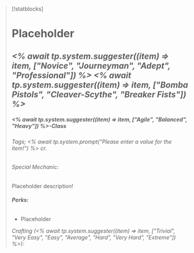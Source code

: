 >[!statblocks]
>
> # Placeholder 
> ## *<% await tp.system.suggester((item) => item, ["Novice", "Journeyman", "Adept", "Professional"]) %> <% await tp.system.suggester((item) => item, ["Bomba Pistols", "Cleaver-Scythe", "Breaker Fists"]) %>*
> ##### *<% await tp.system.suggester((item) => item, ["Agile", "Balanced", "Heavy"]) %>-Class*
> ###### *Tags*; *<% await tp.system.prompt("Please enter a value for the item!") %> cr.*  
> ###### *Special Mechanic:*
> Placeholder description!
> ###### **Perks:**
> - Placeholder
>   
> *Crafting (<% await tp.system.suggester((item) => item, ["Trivial", "Very Easy", "Easy", "Average", "Hard", "Very Hard", "Extreme"]) %>):*